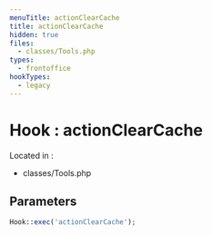 ```yaml
---
menuTitle: actionClearCache
title: actionClearCache
hidden: true
files:
  - classes/Tools.php
types:
  - frontoffice
hookTypes:
  - legacy
---
```


# Hook : actionClearCache

Located in :

  - classes/Tools.php

## Parameters

```php
Hook::exec('actionClearCache');
```